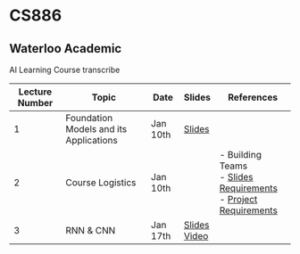 # CS886
## Waterloo Academic

AI Learning Course transcribe

| Lecture Number | Topic | Date | Slides | References |
|----------------|-------|------|--------|------------|
| 1 | Foundation Models and its Applications | Jan 10th | [Slides](link) |  |
| 2 | Course Logistics | Jan 10th |  | - Building Teams<br>- [Slides Requirements](link)<br>- [Project Requirements](link) |
| 3 | RNN & CNN | Jan 17th | [Slides](link)<br>[Video](link) | |